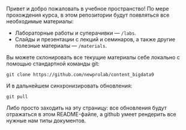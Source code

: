 Привет и добро пожаловать в учебное пространство! По мере прохождения курса, в этом репозитории будут появляться все необходимые материалы:
* Лабораторные работы и суперачивки — `/labs`. 
* Слайды и презентации с лекций и семинаров, а также другие полезные материалы — `/materials`.

Вы можете склонировать все текущие материалы себе локально с помощью стандартной команды git:

`git clone https://github.com/newprolab/content_bigdata9`

И в дальнейшем синхронизировать обновления:

`git pull`

Либо просто заходить на эту страницу: все обновления будут отражаться в этом README-файле, а github умеет рендерить все нужные нам типы документов.
